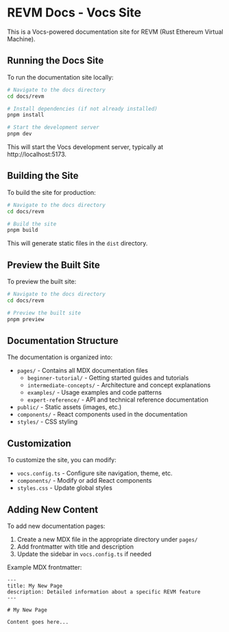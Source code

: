 # REVM Docs - Vocs Site

This is a Vocs-powered documentation site for REVM (Rust Ethereum Virtual Machine).

## Running the Docs Site

To run the documentation site locally:

```bash
# Navigate to the docs directory
cd docs/revm

# Install dependencies (if not already installed)
pnpm install

# Start the development server
pnpm dev
```

This will start the Vocs development server, typically at http://localhost:5173.

## Building the Site

To build the site for production:

```bash
# Navigate to the docs directory
cd docs/revm

# Build the site
pnpm build
```

This will generate static files in the `dist` directory.

## Preview the Built Site

To preview the built site:

```bash
# Navigate to the docs directory
cd docs/revm

# Preview the built site
pnpm preview
```

## Documentation Structure

The documentation is organized into:

- `pages/` - Contains all MDX documentation files
  - `beginner-tutorial/` - Getting started guides and tutorials
  - `intermediate-concepts/` - Architecture and concept explanations
  - `examples/` - Usage examples and code patterns
  - `expert-reference/` - API and technical reference documentation
- `public/` - Static assets (images, etc.)
- `components/` - React components used in the documentation
- `styles/` - CSS styling

## Customization

To customize the site, you can modify:

- `vocs.config.ts` - Configure site navigation, theme, etc.
- `components/` - Modify or add React components
- `styles.css` - Update global styles

## Adding New Content

To add new documentation pages:

1. Create a new MDX file in the appropriate directory under `pages/`
2. Add frontmatter with title and description
3. Update the sidebar in `vocs.config.ts` if needed

Example MDX frontmatter:

```mdx
---
title: My New Page
description: Detailed information about a specific REVM feature
---

# My New Page

Content goes here...
```